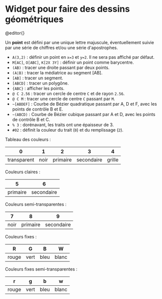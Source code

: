 # Widget pour faire des dessins géométriques

@editor{}

Un **point** est défini par une unique lettre majuscule, éventuellement
suivie par une série de chiffres et/ou une série d'apostrophes.

* `A(3,2)` : définir un point en `x=3` et `y=2`. Il ne sera pas affiché par défaut.
* `M[AC]`, `O[ABC]`, `K[2X 3Y]` : définir un point comme barycentre.
* `(AB)` : tracer une droite passant par deux points.
* `(A|B)` : tracer la médiatrice au segment [AB].
* `[AB]` : tracer un segment.
* `[ABCD]` : tracer un polygône.
* `{ABC}` : afficher les points.
* `@ C 2.56` : tracer un cercle de centre `C` et de rayon `2.56`.
* `@ C M` : tracer une cercle de centre `C` passant par `M`.
* `~[ABDEF]` : Courbe de Bézier quadratique passant par A, D et F, avec les points de contrôle B et E.
* `~(ABCD)` : Courbe de Bézier cubique passant par A et D, avec les points de contrôle B et C.
* `% 3` : dorénavant, les traits ont une épaisseur de 3.
* `#02` : définit la couleur du trait (`0`) et du remplissage (`2`).

Tableau des couleurs :

| 0           | 1    | 2        | 3          | 4      |
| ----------- | ---- | -------- | ---------- | ------ |
| transparent | noir | primaire | secondaire | grille |

Couleurs claires :

| 5        | 6          |
| -------- | ---------- |
| primaire | secondaire |

Couleurs semi-transparentes :

| 7    | 8        | 9          |
| ---- | -------- | ---------- |
| noir | primaire | secondaire |

Couleurs fixes :

| R     | G    | B    | W     |
| ----- | ---- | ---- | ----- |
| rouge | vert | bleu | blanc |

Couleurs fixes semi-transparentes :

| r     | g    | b    | w     |
| ----- | ---- | ---- | ----- |
| rouge | vert | bleu | blanc |
